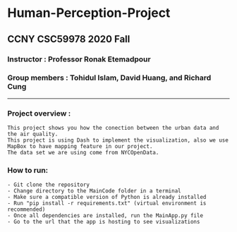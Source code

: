 # Human-Perception-Project

## CCNY CSC59978 2020 Fall

### Instructor :  Professor Ronak Etemadpour

### Group members : Tohidul Islam, David Huang, and Richard Cung

---

### Project overview : 
    This project shows you how the conection between the urban data and the air quality. 
    This project is using Dash to implement the visualization, also we use MapBox to have mapping feature in our project. 
    The data set we are using come from NYCOpenData.
    
    
### How to run:
    - Git clone the repository
    - Change directory to the MainCode folder in a terminal
    - Make sure a compatible version of Python is already installed
    - Run "pip install -r requirements.txt" (virtual environment is recommended)
    - Once all dependencies are installed, run the MainApp.py file
    - Go to the url that the app is hosting to see visualizations


